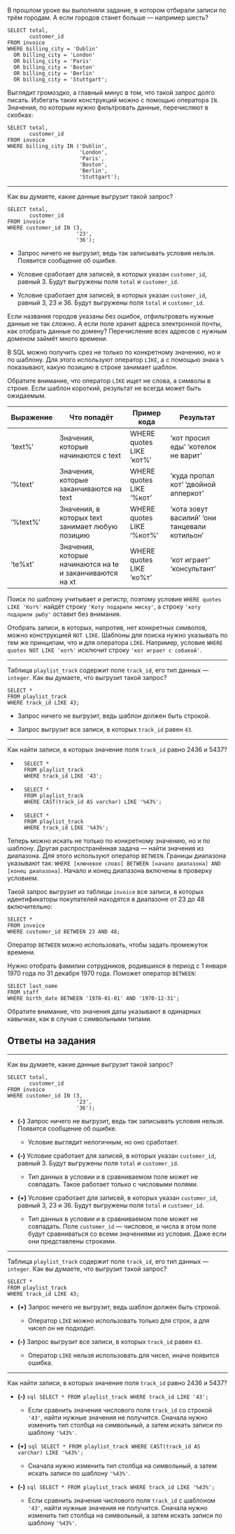 В прошлом уроке вы выполняли задание, в котором отбирали записи по трём городам. А если городов станет больше — например шесть?

    SELECT total,
           customer_id
    FROM invoice
    WHERE billing_city = 'Dublin'
      OR billing_city = 'London'
      OR billing_city = 'Paris'
      OR billing_city = 'Boston'
      OR billing_city = 'Berlin'
      OR billing_city = 'Stuttgart';
    

Выглядит громоздко, а главный минус в том, что такой запрос долго писать. Избегать таких конструкций можно с помощью оператора `IN`. Значения, по которым нужно фильтровать данные, перечисляют в скобках:

    SELECT total,
           customer_id
    FROM invoice
    WHERE billing_city IN ('Dublin',
                           'London',
                           'Paris',
                           'Boston',
                           'Berlin',
                           'Stuttgart');
    

* * *

Как вы думаете, какие данные выгрузит такой запрос?

    SELECT total,
           customer_id
    FROM invoice
    WHERE customer_id IN (3,
                          '23',
                          '36');
    

*   Запрос ничего не выгрузит, ведь так записывать условия нельзя. Появится сообщение об ошибке.
    
*   Условие сработает для записей, в которых указан `customer_id`, равный 3. Будут выгружены поля `total` и `customer_id`.
    
*   Условие сработает для записей, в которых указан `customer_id`, равный 3, 23 и 36. Будут выгружены поля `total` и `customer_id`.

Если названия городов указаны без ошибок, отфильтровать нужные данные не так сложно. А если поле хранит адреса электронной почты, как отобрать данные по домену? Перечисление всех адресов с нужным доменом займёт много времени.
    

В SQL можно получить срез не только по конкретному значению, но и по шаблону. Для этого используют оператор `LIKE`, а с помощью знака `%` показывают, какую позицию в строке занимает шаблон.

Обратите внимание, что оператор `LIKE` ищет не слова, а символы в строке. Если шаблон короткий, результат не всегда может быть ожидаемым.

| Выражение | Что попадёт | Пример кода | Результат |
| --- | --- | --- | --- |
| ‘text%’ | Значения, которые начинаются с text | WHERE quotes LIKE ‘кот%’ | ‘кот просил еды’ ‘котелок не варит’ |
| ’%text’ | Значения, которые заканчиваются на text | WHERE quotes LIKE ‘%кот’ | ‘куда пропал кот’ ‘двойной апперкот’ |
| ’%text%’ | Значения, в которых text занимает любую позицию | WHERE quotes LIKE ‘%кот%’ | ‘кота зовут василий’ ‘они танцевали котильон’ |
| ‘te%xt’ | Значения, которые начинаются на te и заканчиваются на xt | WHERE quotes LIKE ‘ко%т’ | ‘кот играет’ ‘консультант’ |

Поиск по шаблону учитывает и регистр, поэтому условие `WHERE quotes LIKE 'Кот%'` найдёт строку `'Коту подарили миску'`, а строку `'коту подарили рыбу'` оставит без внимания.

Отобрать записи, в которых, напротив, нет конкретных символов, можно конструкцией `NOT LIKE`. Шаблоны для поиска нужно указывать по тем же принципам, что и для оператора `LIKE`. Например, условие `WHERE quotes NOT LIKE 'кот%'` исключит строку `'кот играет с собакой'`.

* * *

Таблица `playlist_track` содержит поле `track_id`, его тип данных — `integer`. Как вы думаете, что выгрузит такой запрос?

    SELECT *
    FROM playlist_track
    WHERE track_id LIKE 43;
    

*   Запрос ничего не выгрузит, ведь шаблон должен быть строкой.
    
*   Запрос выгрузит все записи, в которых `track_id` равен `43`.
    

* * *

Как найти записи, в которых значение поля `track_id` равно 2436 и 5437?

*       SELECT *
        FROM playlist_track
        WHERE track_id LIKE '43';
        
    
*       SELECT *
        FROM playlist_track
        WHERE CAST(track_id AS varchar) LIKE '%43%';

*       SELECT *
        FROM playlist_track
        WHERE track_id LIKE '%43%';

Теперь можно искать не только по конкретному значению, но и по шаблону. Другая распространённая задача — найти значения из диапазона. Для этого используют оператор `BETWEEN`. Границы диапазона указывают так: `WHERE [ключевое слово] BETWEEN [начало диапазона] AND [конец диапазона]`. Начало и конец диапазона включены в проверку условием.
    

Такой запрос выгрузит из таблицы `invoice` все записи, в которых идентификаторы покупателей находятся в диапазоне от 23 до 48 включительно:

    SELECT *
    FROM invoice
    WHERE customer_id BETWEEN 23 AND 48;
    

Оператор `BETWEEN` можно использовать, чтобы задать промежуток времени.

Нужно отобрать фамилии сотрудников, родившихся в период с 1 января 1970 года по 31 декабря 1970 года. Поможет оператор `BETWEEN`:

    SELECT last_name
    FROM staff
    WHERE birth_date BETWEEN '1970-01-01' AND '1970-12-31';
    

Обратите внимание, что значения даты указывают в одинарных кавычках, как в случае с символьными типами.

Ответы на задания
-----------------

* * *

Как вы думаете, какие данные выгрузит такой запрос?

    SELECT total,
           customer_id
    FROM invoice
    WHERE customer_id IN (3,
                          '23',
                          '36');
    

*   **(-)** Запрос ничего не выгрузит, ведь так записывать условия нельзя. Появится сообщение об ошибке.
    
    *   Условие выглядит нелогичным, но оно сработает.
*   **(-)** Условие сработает для записей, в которых указан `customer_id`, равный 3. Будут выгружены поля `total` и `customer_id`.
    
    *   Тип данных в условии и в сравниваемом поле может не совпадать. Такое работает только с числовыми полями.
*   **(+)** Условие сработает для записей, в которых указан `customer_id`, равный 3, 23 и 36. Будут выгружены поля `total` и `customer_id`.
    
    *   Тип данных в условии и в сравниваемом поле может не совпадать. Поле `customer_id` — числовое, и числа в этом поле будут сравниваться со всеми значениями из условия. Даже если они представлены строками.

* * *

Таблица `playlist_track` содержит поле `track_id`, его тип данных — `integer`. Как вы думаете, что выгрузит такой запрос?

    SELECT *
    FROM playlist_track
    WHERE track_id LIKE 43;
    

*   **(+)** Запрос ничего не выгрузит, ведь шаблон должен быть строкой.
    
    *   Оператор `LIKE` можно использовать только для строк, а для чисел он не подходит.
*   **(-)** Запрос выгрузит все записи, в которых `track_id` равен `43`.
    
    *   Оператор `LIKE` нельзя использовать для чисел, иначе появится ошибка.

* * *

Как найти записи, в которых значение поля `track_id` равно 2436 и 5437?

*   **(-)** `sql SELECT * FROM playlist_track WHERE track_id LIKE '43';`
    
    *   Если сравнить значения числового поля `track_id` со строкой `'43'`, найти нужные значения не получится. Сначала нужно изменить тип столбца на символьный, а затем искать записи по шаблону `'%43%'`.
*   **(+)** `sql SELECT * FROM playlist_track WHERE CAST(track_id AS varchar) LIKE '%43%';`
    
    *   Сначала нужно изменить тип столбца на символьный, а затем искать записи по шаблону `'%43%'`.
*   **(-)** `sql SELECT * FROM playlist_track WHERE track_id LIKE '%43%';`
    
    *   Если сравнить значения числового поля `track_id` с шаблоном `'43'`, найти нужные значения не получится. Сначала нужно изменить тип столбца на символьный, а затем искать записи по шаблону `'%43%'`.